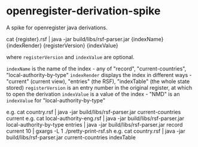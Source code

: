 # openregister-derivation-spike
A spike for openregister java derivations.

cat {register}.rsf | java -jar build/libs/rsf-parser.jar {indexName} {indexRender} {registerVersion} {indexValue}

where `registerVersion` and `indexValue` are optional.

`indexName` is the name of the index - any of "record", "current-countries", "local-authority-by-type"
`indexRender` displays the index in different ways - "current" (current view), "entries" (the RSF), "indexTable" (the whole state stored)
`registerVersion` is an entry number in the original register, at which to open the derivation
`indexValue` is a value of the index - "NMD" is an `indexValue` for "local-authority-by-type"

e.g. cat country.rsf | java -jar build/libs/rsf-parser.jar current-countries current
e.g. cat local-authority-eng.rsf | java -jar build/libs/rsf-parser.jar local-authority-by-type entries | java -jar build/libs/rsf-parser.jar record current 10 | gxargs -L 1 ./pretty-print-rsf.sh
e.g. cat country.rsf | java -jar build/libs/rsf-parser.jar current-countries indexTable
